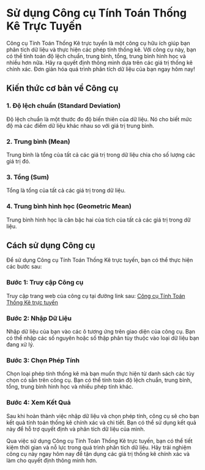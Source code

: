 Sử dụng Công cụ Tính Toán Thống Kê Trực Tuyến
=============================================

Công cụ Tính Toán Thống Kê trực tuyến là một công cụ hữu ích giúp bạn phân tích dữ liệu và thực hiện các phép tính thống kê. Với công cụ này, bạn có thể tính toán độ lệch chuẩn, trung bình, tổng, trung bình hình học và nhiều hơn nữa. Hãy ra quyết định thông minh dựa trên các giá trị thống kê chính xác. Đơn giản hóa quá trình phân tích dữ liệu của bạn ngay hôm nay!

Kiến thức cơ bản về Công cụ
---------------------------

### 1. Độ lệch chuẩn (Standard Deviation)

Độ lệch chuẩn là một thước đo độ biến thiên của dữ liệu. Nó cho biết mức độ mà các điểm dữ liệu khác nhau so với giá trị trung bình.

### 2. Trung bình (Mean)

Trung bình là tổng của tất cả các giá trị trong dữ liệu chia cho số lượng các giá trị đó.

### 3. Tổng (Sum)

Tổng là tổng của tất cả các giá trị trong dữ liệu.

### 4. Trung bình hình học (Geometric Mean)

Trung bình hình học là căn bậc hai của tích của tất cả các giá trị trong dữ liệu.

Cách sử dụng Công cụ
--------------------

Để sử dụng Công cụ Tính Toán Thống Kê trực tuyến, bạn có thể thực hiện các bước sau:

### Bước 1: Truy cập Công cụ

Truy cập trang web của công cụ tại đường link sau: [Công cụ Tính Toán Thống Kê trực tuyến](https://www.onlinecalculatorsfree.com/vi/math/statistic-calculator.html)

### Bước 2: Nhập Dữ Liệu

Nhập dữ liệu của bạn vào các ô tương ứng trên giao diện của công cụ. Bạn có thể nhập các số nguyên hoặc số thập phân tùy thuộc vào loại dữ liệu bạn đang xử lý.

### Bước 3: Chọn Phép Tính

Chọn loại phép tính thống kê mà bạn muốn thực hiện từ danh sách các tùy chọn có sẵn trên công cụ. Bạn có thể tính toán độ lệch chuẩn, trung bình, tổng, trung bình hình học và nhiều phép tính khác.

### Bước 4: Xem Kết Quả

Sau khi hoàn thành việc nhập dữ liệu và chọn phép tính, công cụ sẽ cho bạn kết quả tính toán thống kê chính xác và chi tiết. Bạn có thể sử dụng kết quả này để hỗ trợ quyết định và phân tích dữ liệu của mình.

Qua việc sử dụng Công cụ Tính Toán Thống Kê trực tuyến, bạn có thể tiết kiệm thời gian và nỗ lực trong quá trình phân tích dữ liệu. Hãy trải nghiệm công cụ này ngay hôm nay để tận dụng các giá trị thống kê chính xác và làm cho quyết định thông minh hơn.